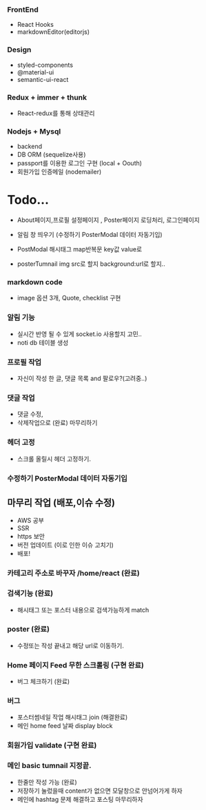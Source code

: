 ### FrontEnd
- React Hooks
- markdownEditor(editorjs)

### Design  
+ styled-components
+ @material-ui
+ semantic-ui-react

### Redux + immer + thunk
- React-redux를 통해 상태관리 

### Nodejs + Mysql
- backend
- DB ORM (sequelize사용)
- passport를 이용한 로그인 구현 (local + Oouth)
- 회원가입 인증메일 (nodemailer)





# Todo... 
- About페이지,프로필 설정페이지 , Poster페이지 로딩처리, 로그인페이지 
- 알림 창 띄우기 (수정하기 PosterModal 데이터 자동기입)



- PostModal 해시태그 map반복문 key값 value로
- posterTumnail img src로 할지 background:url로 할지..



### markdown code

- image 옵션 3개, Quote, checklist 구현

### 알림 기능
- 실시간 반영 될 수 있게 socket.io 사용할지 고민..
- noti db 테이블 생성

### 프로필 작업
- 자신이 작성 한 글, 댓글 목록 and 팔로우?(고려중..)



### 댓글 작업
- 댓글 수정, 
- 삭제작업으로 (완료) 마무리하기

### 헤더 고정
- 스크롤 올릴시 헤더 고정하기.

### 수정하기 PosterModal 데이터 자동기입


## 마무리 작업 (배포,이슈 수정)
  + AWS 공부
  + SSR 
  + https 보안 
  + 버전 업데이트 (이로 인한 이슈 고치기)
  + 배포!

### 카테고리 주소로 바꾸자 /home/react (완료)

### 검색기능 (완료)
- 해시태그 또는 포스터 내용으로 검색가능하게 match

### poster (완료)
- 수정또는 작성 끝내고 해당 url로 이동하기.

### Home 페이지 Feed 무한 스크롤링 (구현 완료)
- 버그 체크하기 (완료)


### 버그 
- 포스터썸네일 작업 해시태그 join (해결완료)
- 메인 home feed 날짜 display block

### 회원가입 validate (구현 완료)

### 메인 basic tumnail 지정끝.
- 한줄만 작성 가능 (완료)
- 저장하기 눌렀을때 content가 없으면 모달창으로 안넘어가게 하자
- 메인에 hashtag 문제 해결하고 포스팅 마무리하자